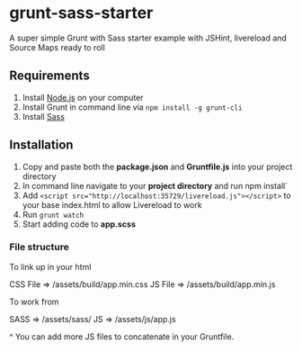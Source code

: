 # grunt-sass-starter
A super simple Grunt with Sass starter example with JSHint, livereload and Source Maps ready to roll

## Requirements ##
1. Install [Node.js](https://nodejs.org/en/) on your computer
2. Install Grunt in command line via `npm install -g grunt-cli`
3. Install [Sass](http://sass-lang.com/install)

## Installation
1. Copy and paste both the **package.json** and **Gruntfile.js** into your project directory
2. In command line navigate to your **project directory** and run npm install`
3. Add `<script src="http://localhost:35729/livereload.js"></script>` to your base index.html to allow Livereload to work
4. Run `grunt watch`
5. Start adding code to **app.scss**

### File structure

To link up in your html

CSS File    => /assets/build/app.min.css
JS File     => /assets/build/app.min.js

To work from

SASS        => /assets/sass/
JS          => /assets/js/app.js

^ You can add more JS files to concatenate in your Gruntfile.